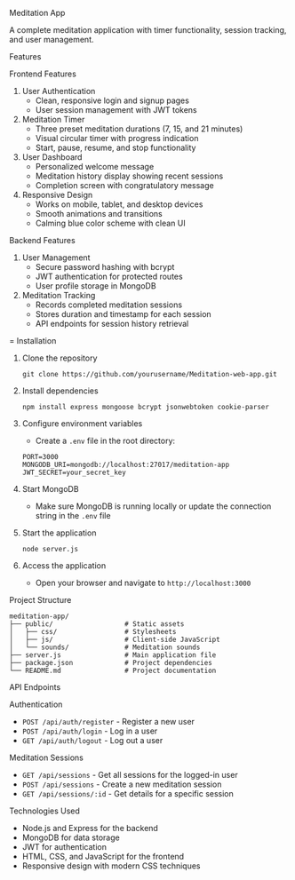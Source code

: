  Meditation App

A complete meditation application with timer functionality, session tracking, and user management.

Features

 Frontend Features
1. User Authentication
   - Clean, responsive login and signup pages
   - User session management with JWT tokens
2. Meditation Timer
   - Three preset meditation durations (7, 15, and 21 minutes)
   - Visual circular timer with progress indication
   - Start, pause, resume, and stop functionality
3. User Dashboard
   - Personalized welcome message
   - Meditation history display showing recent sessions
   - Completion screen with congratulatory message
4. Responsive Design
   - Works on mobile, tablet, and desktop devices
   - Smooth animations and transitions
   - Calming blue color scheme with clean UI

Backend Features
1. User Management
   - Secure password hashing with bcrypt
   - JWT authentication for protected routes
   - User profile storage in MongoDB
2. Meditation Tracking
   - Records completed meditation sessions
   - Stores duration and timestamp for each session
   - API endpoints for session history retrieval

= Installation

1. Clone the repository
   ```
   git clone https://github.com/yourusername/Meditation-web-app.git
   
   ```

2. Install dependencies
   ```
   npm install express mongoose bcrypt jsonwebtoken cookie-parser
   ```

3. Configure environment variables
   - Create a `.env` file in the root directory:
   ```
   PORT=3000
   MONGODB_URI=mongodb://localhost:27017/meditation-app
   JWT_SECRET=your_secret_key
   ```

4. Start MongoDB
   - Make sure MongoDB is running locally or update the connection string in the `.env` file

5. Start the application
   ```
   node server.js
   ```

6. Access the application
   - Open your browser and navigate to `http://localhost:3000`

Project Structure

```
meditation-app/
├── public/                  # Static assets
│   ├── css/                 # Stylesheets
│   ├── js/                  # Client-side JavaScript
│   └── sounds/              # Meditation sounds
├── server.js                # Main application file
├── package.json             # Project dependencies
└── README.md                # Project documentation
```

 API Endpoints

 Authentication
- `POST /api/auth/register` - Register a new user
- `POST /api/auth/login` - Log in a user
- `GET /api/auth/logout` - Log out a user

 Meditation Sessions
- `GET /api/sessions` - Get all sessions for the logged-in user
- `POST /api/sessions` - Create a new meditation session
- `GET /api/sessions/:id` - Get details for a specific session



 Technologies Used

- Node.js and Express for the backend
- MongoDB for data storage
- JWT for authentication
- HTML, CSS, and JavaScript for the frontend
- Responsive design with modern CSS techniques

